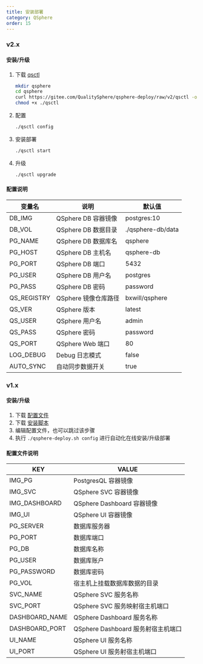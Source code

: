 ```yaml
---
title: 安装部署
category: QSphere
order: 15
---
```


### v2.x

#### 安装/升级

1. 下载 [qsctl](https://gitee.com/QualitySphere/qsphere-deploy/raw/v2/qsctl)
   ```bash
   mkdir qsphere
   cd qsphere
   curl https://gitee.com/QualitySphere/qsphere-deploy/raw/v2/qsctl -o qsctl
   chmod +x ./qsctl
   ```
2. 配置
   ```bash
   ./qsctl config
   ```
3. 安装部署
   ```bash
   ./qsctl start
   ```
4. 升级
   ```bash
   ./qsctl upgrade
   ```

#### 配置说明

变量名 | 说明 | 默认值
---- | ---- | ----
DB_IMG | QSphere DB 容器镜像 | postgres:10
DB_VOL | QSphere DB 数据目录 | ./qsphere-db/data
PG_NAME | QSphere DB 数据库名 | qsphere
PG_HOST | QSphere DB 主机名 | qsphere-db
PG_PORT | QSphere DB 端口 | 5432
PG_USER | QSphere DB 用户名 | postgres
PG_PASS | QSphere DB 密码 | password
QS_REGISTRY | QSphere 镜像仓库路径 | bxwill/qsphere
QS_VER | QSphere 版本 | latest
QS_USER | QSphere 用户名 | admin
QS_PASS | QSphere 密码 | password
QS_PORT | QSphere Web 端口 | 80
LOG_DEBUG | Debug 日志模式 | false
AUTO_SYNC | 自动同步数据开关 | true

### v1.x

#### 安装/升级

1. 下载 [配置文件](https://gitee.com/QualitySphere/qsphere-deploy/raw/v1/config)
2. 下载 [安装脚本](https://gitee.com/QualitySphere/qsphere-deploy/raw/v1/qsphere-deploy.sh)
3. 编辑配置文件，也可以跳过该步骤
4. 执行 `./qsphere-deploy.sh config` 进行自动化在线安装/升级部署

#### 配置文件说明

KEY | VALUE
---- | ----
IMG_PG | PostgresQL 容器镜像 
IMG_SVC | QSphere SVC 容器镜像 
IMG_DASHBOARD | QSphere Dashboard 容器镜像 
IMG_UI | QSphere UI 容器镜像 
PG_SERVER | 数据库服务器
PG_PORT | 数据库端口
PG_DB | 数据库名称
PG_USER | 数据库账户
PG_PASSWORD | 数据库密码
PG_VOL | 宿主机上挂载数据库数据的目录
SVC_NAME | QSphere SVC 服务名称
SVC_PORT | QSphere SVC 服务映射宿主机端口
DASHBOARD_NAME| QSphere Dashboard 服务名称
DASHBOARD_PORT| QSphere Dashboard 服务射宿主机端口
UI_NAME| QSphere UI 服务名称
UI_PORT| QSphere UI 服务射宿主机端口

